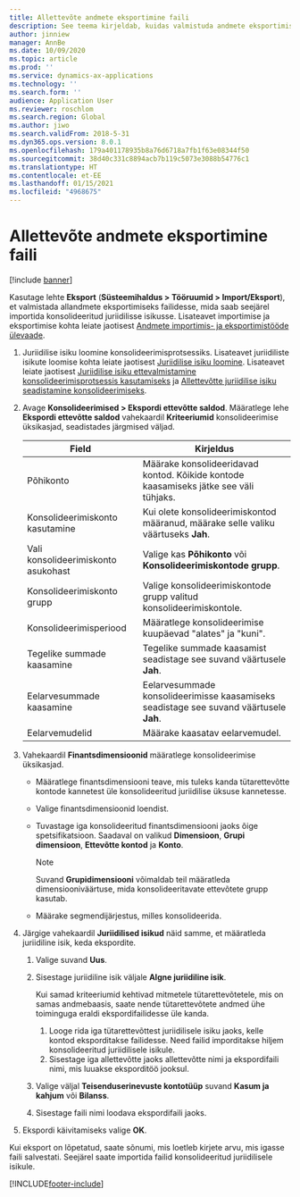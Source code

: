 ```yaml
---
title: Allettevõte andmete eksportimine faili
description: See teema kirjeldab, kuidas valmistuda andmete eksportimiseks rakendusest Microsoft Dynamics 365 Finance ja seejärel importida need konsolideeritud juriidilisse isikusse.
author: jinniew
manager: AnnBe
ms.date: 10/09/2020
ms.topic: article
ms.prod: ''
ms.service: dynamics-ax-applications
ms.technology: ''
ms.search.form: ''
audience: Application User
ms.reviewer: roschlom
ms.search.region: Global
ms.author: jiwo
ms.search.validFrom: 2018-5-31
ms.dyn365.ops.version: 8.0.1
ms.openlocfilehash: 179a401178935b8a76d6718a7fb1f63e08344f50
ms.sourcegitcommit: 38d40c331c8894acb7b119c5073e3088b54776c1
ms.translationtype: HT
ms.contentlocale: et-EE
ms.lasthandoff: 01/15/2021
ms.locfileid: "4968675"
---
```

# <a name="export-subsidiary-data-to-files"></a>Allettevõte andmete eksportimine faili

[!include [banner](../includes/banner.md)]

Kasutage lehte **Eksport** (**Süsteemihaldus \> Tööruumid \> Import/Eksport**), et valmistada allandmete eksportimiseks failidesse, mida saab seejärel importida konsolideeritud juriidilisse isikusse. Lisateavet importimise ja eksportimise kohta leiate jaotisest [Andmete importimis- ja eksportimistööde ülevaade](../../fin-ops-core/dev-itpro/data-entities/data-import-export-job.md).

1. Juriidilise isiku loomine konsolideerimisprotsessiks. Lisateavet juriidiliste isikute loomise kohta leiate jaotisest [Juriidilise isiku loomine](../../fin-ops-core/fin-ops/organization-administration/tasks/create-legal-entity.md). Lisateavet leiate jaotisest [Juriidilise isiku ettevalmistamine konsolideerimisprotsessis kasutamiseks](prepare-company-for-consolidation.md) ja [Allettevõtte juriidilise isiku seadistamine konsolideerimiseks](set-up-subsidiary-company-for-consolidation.md). 

2. Avage **Konsolideerimised \> Ekspordi ettevõtte saldod**. Määratlege lehe **Ekspordi ettevõtte saldod** vahekaardil **Kriteeriumid** konsolideerimise üksikasjad, seadistades järgmised väljad.

    | Field                             | Kirjeldus |
    |-----------------------------------|-------|
    | Põhikonto                      | Määrake konsolideeridavad kontod. Kõikide kontode kaasamiseks jätke see väli tühjaks. |
    | Konsolideerimiskonto kasutamine         | Kui olete konsolideerimiskontod määranud, määrake selle valiku väärtuseks **Jah**. |
    | Vali konsolideerimiskonto asukohast | Valige kas **Põhikonto** või **Konsolideerimiskontode grupp**. |
    | Konsolideerimiskonto grupp       | Valige konsolideerimiskontode grupp valitud konsolideerimiskontole. |
    | Konsolideerimisperiood              | Määratlege konsolideerimise kuupäevad "alates" ja "kuni". |
    | Tegelike summade kaasamine            | Tegelike summade kaasamist seadistage see suvand väärtusele **Jah**. |
    | Eelarvesummade kaasamine            | Eelarvesummade konsolideerimisse kaasamiseks seadistage see suvand väärtusele **Jah**. |
    | Eelarvemudelid                     | Määrake kaasatav eelarvemudel. |

3. Vahekaardil **Finantsdimensioonid** määratlege konsolideerimise üksikasjad.

    - Määratlege finantsdimensiooni teave, mis tuleks kanda tütarettevõtte kontode kannetest üle konsolideeritud juriidilise üksuse kannetesse.
    - Valige finantsdimensioonid loendist.
    - Tuvastage iga konsolideeritud finantsdimensiooni jaoks õige spetsifikatsioon. Saadaval on valikud **Dimensioon**, **Grupi dimensioon**, **Ettevõtte kontod** ja **Konto**.

        > [!NOTE]
        > Suvand **Grupidimensiooni** võimaldab teil määratleda dimensiooniväärtuse, mida konsolideeritavate ettevõtete grupp kasutab.

    - Määrake segmendijärjestus, milles konsolideerida.

4. Järgige vahekaardil **Juriidilised isikud** näid samme, et määratleda juriidiline isik, keda ekspordite.

    1. Valige suvand **Uus**.
    2. Sisestage juriidiline isik väljale **Algne juriidiline isik**.

        Kui samad kriteeriumid kehtivad mitmetele tütarettevõtetele, mis on samas andmebaasis, saate nende tütarettevõtete andmed ühe toiminguga eraldi ekspordifailidesse üle kanda.

        1. Looge rida iga tütarettevõttest juriidilisele isiku jaoks, kelle kontod eksporditakse failidesse. Need failid imporditakse hiljem konsolideeritud juriidilisele isikule.
        2. Sisestage iga allettevõtte jaoks allettevõtte nimi ja ekspordifaili nimi, mis luuakse eksporditöö jooksul.

    3. Valige väljal **Teisenduserinevuste kontotüüp** suvand **Kasum ja kahjum** või **Bilanss**.
    4. Sisestage faili nimi loodava ekspordifaili jaoks.

5. Ekspordi käivitamiseks valige **OK**.

Kui eksport on lõpetatud, saate sõnumi, mis loetleb kirjete arvu, mis igasse faili salvestati. Seejärel saate importida failid konsolideeritud juriidilisele isikule.


[!INCLUDE[footer-include](../../includes/footer-banner.md)]